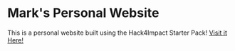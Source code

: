 # Mark's Personal Website
This is a personal website built using the Hack4Impact Starter Pack!
[Visit it Here!](https://markmcguire011@github.io)